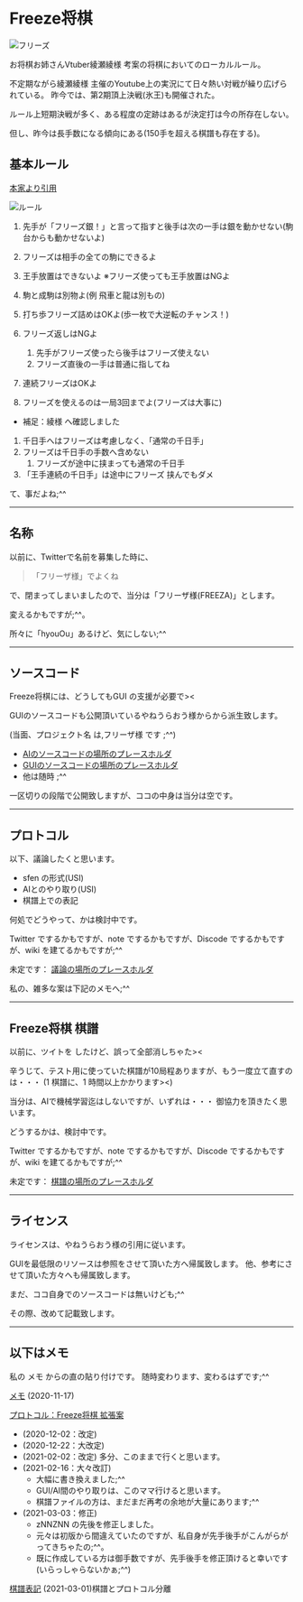 # Freeze将棋

![フリーズ](material/267677b9.jpg)

お将棋お姉さんVtuber綾瀬綾様 考案の将棋においてのローカルルール。

不定期ながら綾瀬綾様 主催のYoutube上の実況にて日々熱い対戦が繰り広げられている。
昨今では、第2期頂上決戦(氷王)も開催された。

ルール上短期決戦が多く、ある程度の定跡はあるが決定打は今の所存在しない。

但し、昨今は長手数になる傾向にある(150手を超える棋譜も存在する)。

## 基本ルール

 [本家より引用](http://freeze.blog.jp)

 ![ルール](material/8c3e6994-s.jpg)

1. 先手が「フリーズ銀！」と言って指すと後手は次の一手は銀を動かせない(駒台からも動かせないよ)
1. フリーズは相手の全ての駒にできるよ
1. 王手放置はできないよ ※フリーズ使っても王手放置はNGよ
1. 駒と成駒は別物よ(例 飛車と龍は別もの)
1. 打ち歩フリーズ詰めはOKよ(歩一枚で大逆転のチャンス！)
1. フリーズ返しはNGよ
    1. 先手がフリーズ使ったら後手はフリーズ使えない
    1. フリーズ直後の一手は普通に指してね
1. 連続フリーズはOKよ

1. フリーズを使えるのは一局3回までよ(フリーズは大事に)

* 補足：綾様 へ確認しました

1. 千日手へはフリーズは考慮しなく、「通常の千日手」
1. フリーズは千日手の手数へ含めない
    1. フリーズが途中に挟まっても通常の千日手
1. 「王手連続の千日手」は途中にフリーズ 挟んでもダメ

て、事だよね;^^

---

## 名称

以前に、Twitterで名前を募集した時に、

> 「フリーザ様」でよくね

で、閉まってしまいましたので、当分は「フリーザ様(FREEZA)」とします。

変えるかもですが;^^。

所々に「hyouOu」あるけど、気にしない;^^

---

## ソースコード

Freeze将棋には、どうしてもGUI の支援が必要で><

GUIのソースコードも公開頂いているやねうらおう様からから派生致します。

(当面、プロジェクト名 は,フリーザ様 です ;^^)

* [AIのソースコードの場所のプレースホルダ](https://github.com/wakatsuki-moe/FREEZA_AI)
* [GUIのソースコードの場所のプレースホルダ](https://github.com/wakatsuki-moe/FREEZA_GUI)
* 他は随時 ;^^

一区切りの段階で公開致しますが、ココの中身は当分は空です。

---

## プロトコル

以下、議論したくと思います。

* sfen の形式(USI)
* AIとのやり取り(USI)
* 棋譜上での表記

何処でどうやって、かは検討中です。

Twitter でするかもですが、note でするかもですが、Discode でするかもですが、wiki を建てるかもですが;^^

未定です：
 [議論の場所のプレースホルダ](no_plane)

私の、雑多な案は下記のメモへ;^^

---

## Freeze将棋 棋譜

以前に、ツイトを したけど、誤って全部消しちゃた><

辛うじて、テスト用に使っていた棋譜が10局程ありますが、もう一度立て直すのは・・・
(1 棋譜に、1 時間以上かかります><)

当分は、AIで機械学習迄はしないですが、いずれは・・・
御協力を頂きたく思います。

どうするかは、検討中です。

Twitter でするかもですが、note でするかもですが、Discode でするかもですが、wiki を建てるかもですが;^^

未定です：
[棋譜の場所のプレースホルダ](no_plane)

---

## ライセンス

ライセンスは、やねうらおう様の引用に従います。

GUIを最低限のリソースは参照をさせて頂いた方へ帰属致します。
他、参考にさせて頂いた方々へも帰属致します。

まだ、ココ自身でのソースコードは無いけども;^^

その際、改めて記載致します。

---

## 以下はメモ

私の メモ からの直の貼り付けです。
随時変わります、変わるはずです;^^

 [メモ](memo/memo.md)
 (2020-11-17)

[プロトコル：Freeze将棋 拡張案](memo/usi_sfen.md)

* (2020-12-02：改定)
* (2020-12-22：大改定)
* (2021-02-02：改定)  多分、このままで行くと思います。
* (2021-02-16：大々改訂)
  * 大幅に書き換えました;^^
  * GUI/AI間のやり取りは、このママ行けると思います。
  * 棋譜ファイルの方は、まだまだ再考の余地が大量にあります;^^
* (2021-03-03：修正)
  * zNNZNN の先後を修正しました。
  * 元々は初版から間違えていたのですが、私自身が先手後手がこんがらがってきちゃたの;^^。
  * 既に作成している方は御手数ですが、先手後手を修正頂けると幸いです(いらっしゃらないかぁ;^^)

[棋譜表記](memo/kifu.md)
(2021-03-01)棋譜とプロトコル分離
